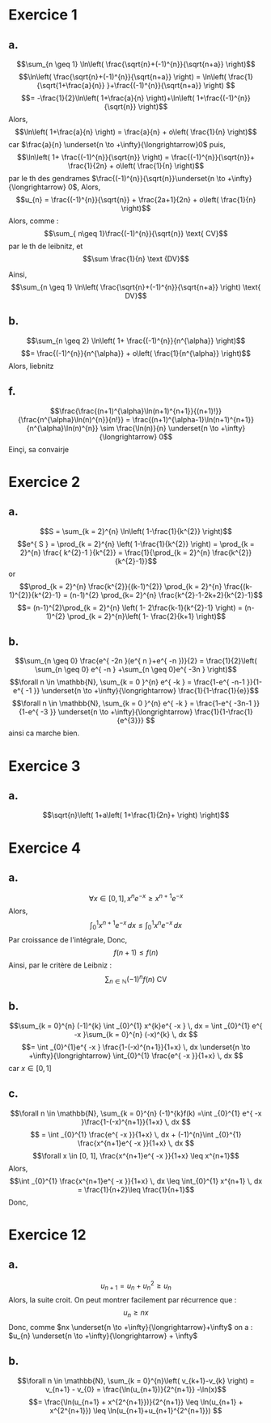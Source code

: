 # Exercice 1
## a. 
$$\sum_{n \geq 1} \ln\left( \frac{\sqrt{n}+(-1)^{n}}{\sqrt{n+a}} \right)$$
$$\ln\left( \frac{\sqrt{n}+(-1)^{n}}{\sqrt{n+a}} \right) = \ln\left(  \frac{1}{\sqrt{1+\frac{a}{n}} }+\frac{(-1)^{n}}{\sqrt{n+a}} \right) $$
$$= -\frac{1}{2}\ln\left( 1+\frac{a}{n} \right)+\ln\left( 1+\frac{(-1)^{n}}{\sqrt{n}} \right)$$
Alors, 
$$\ln\left( 1+\frac{a}{n} \right) = \frac{a}{n} + o\left( \frac{1}{n} \right)$$
car $\frac{a}{n} \underset{n \to +\infty}{\longrightarrow}0$
puis, 
$$\ln\left( 1+ \frac{(-1)^{n}}{\sqrt{n}} \right) = \frac{(-1)^{n}}{\sqrt{n}}+ \frac{1}{2n} +  o\left( \frac{1}{n} \right)$$
par le th des gendrames $\frac{(-1)^{n}}{\sqrt{n}}\underset{n \to +\infty}{\longrightarrow} 0$, 
Alors, 
$$u_{n} = \frac{(-1)^{n}}{\sqrt{n}} + \frac{2a+1}{2n} + o\left( \frac{1}{n} \right)$$
Alors, comme : 
$$\sum_{ n\geq 1}\frac{(-1)^{n}}{\sqrt{n}} \text{ CV}$$
par le th de leibnitz, 
et 
$$\sum \frac{1}{n} \text {DV}$$

Ainsi, 
$$\sum_{n \geq 1} \ln\left( \frac{\sqrt{n}+(-1)^{n}}{\sqrt{n+a}} \right) \text{ DV}$$

## b.
$$\sum_{n \geq 2} \ln\left( 1+ \frac{(-1)^{n}}{n^{\alpha}} \right)$$
$$= \frac{(-1)^{n}}{n^{\alpha}} + o\left( \frac{1}{n^{\alpha}} \right)$$
Alors, liebnitz






## f.
$$\frac{\frac{(n+1)^{\alpha}\ln(n+1)^{n+1}}{(n+1)!}}{\frac{n^{\alpha}\ln(n)^{n}}{n!}} = \frac{(n+1)^{\alpha-1}\ln(n+1)^{n+1}}{n^{\alpha}\ln(n)^{n}} \sim \frac{\ln(n)}{n} \underset{n \to +\infty}{\longrightarrow} 0$$
Einçi, sa convairje

# Exercice 2
## a.
$$S = \sum_{k = 2}^{n} \ln\left( 1-\frac{1}{k^{2}} \right)$$
$$e^{ S } = \prod_{k = 2}^{n} \left( 1-\frac{1}{k^{2}} \right) = \prod_{k = 2}^{n} \frac{ k^{2}-1 }{k^{2}} = \frac{1}{\prod_{k = 2}^{n} \frac{k^{2}}{k^{2}-1}}$$
or
$$\prod_{k = 2}^{n} \frac{k^{2}}{(k-1)^{2}} \prod_{k = 2}^{n} \frac{(k-1)^{2}}{k^{2}-1} = (n-1)^{2} \prod_{k= 2}^{n} \frac{k^{2}-1-2k+2}{k^{2}-1}$$
$$= (n-1)^{2}\prod_{k = 2}^{n} \left( 1- 2\frac{k-1}{k^{2}-1} \right) = (n-1)^{2} \prod_{k = 2}^{n}\left( 1- \frac{2}{k+1} \right)$$




## b.
$$\sum_{n \geq 0} \frac{e^{ -2n }(e^{ n }+e^{ -n })}{2} = \frac{1}{2}\left( \sum_{n \geq 0} e^{ -n } +\sum_{n \geq 0}e^{ -3n } \right)$$
$$\forall n \in \mathbb{N}, \sum_{k = 0 }^{n} e^{ -k } = \frac{1-e^{ -n-1 }}{1-e^{ -1 }} \underset{n \to +\infty}{\longrightarrow} \frac{1}{1-\frac{1}{e}}$$
$$\forall n \in \mathbb{N}, \sum_{k = 0 }^{n} e^{ -k } = \frac{1-e^{ -3n-1 }}{1-e^{ -3 }} \underset{n \to +\infty}{\longrightarrow} \frac{1}{1-\frac{1}{e^{3}}} $$
ainsi ca marche bien. 





# Exercice 3
## a.
$$\sqrt{n}\left( 1+a\left( 1+\frac{1}{2n}+  \right) \right)$$

# Exercice 4
## a.
$$\forall x \in [0, 1], x^{n}e^{ -x } \geq x^{n+1}e^{ -x }$$
Alors, 
$$\int _{0}^{1} x^{n+1}e^{ -x } \, dx \leq \int _{0}^{1}x^{n}e^{ -x } \, dx $$
Par croissance de l'intégrale, 
Donc,
$$f(n+1) \leq f(n)$$
Ainsi, par le critère de Leibniz : 
$$\sum_{n \in \mathbb{N}} (-1)^{n} f(n) \text{ CV}$$

## b.
$$\sum_{k = 0}^{n} (-1)^{k} \int _{0}^{1} x^{k}e^{ -x } \, dx = \int _{0}^{1} e^{ -x }\sum_{k = 0}^{n} (-x)^{k} \, dx $$
$$= \int _{0}^{1}e^{ -x } \frac{1-(-x)^{n+1}}{1+x} \, dx \underset{n \to +\infty}{\longrightarrow} \int_{0}^{1} \frac{e^{ -x }}{1+x} \, dx $$
car $x \in [0, 1]$

## c.
$$\forall n \in \mathbb{N}, \sum_{k = 0}^{n} (-1)^{k}f(k) =\int _{0}^{1} e^{ -x }\frac{1-(-x)^{n+1}}{1+x} \, dx $$
$$ = \int _{0}^{1} \frac{e^{ -x }}{1+x} \, dx + (-1)^{n}\int _{0}^{1} \frac{x^{n+1}e^{ -x }}{1+x} \, dx $$
$$\forall x \in [0, 1], \frac{x^{n+1}e^{ -x }}{1+x} \leq x^{n+1}$$
Alors,
$$\int _{0}^{1} \frac{x^{n+1}e^{ -x }}{1+x} \, dx \leq \int_{0}^{1} x^{n+1} \, dx = \frac{1}{n+2}\leq \frac{1}{n+1}$$
Donc, 

# Exercice 12
## a.
$$u_{n+1} = u_{n} + u_{n}^{2}\geq u_{n}$$
Alors, la suite croit. 
On peut montrer facilement par récurrence que : 
$$u_{n} \geq nx$$
Donc, comme $nx \underset{n \to +\infty}{\longrightarrow}+\infty$ on a : $u_{n} \underset{n \to +\infty}{\longrightarrow} + \infty$

## b. 
$$\forall n \in \mathbb{N}, \sum_{k = 0}^{n}\left( v_{k+1}-v_{k} \right) = v_{n+1} - v_{0} = \frac{\ln(u_{n+1})}{2^{n+1}} -\ln(x)$$
$$= \frac{\ln(u_{n+1} + x^{2^{n+1}})}{2^{n+1}} \leq \ln(u_{n+1} + x^{2^{n+1}}) \leq \ln(u_{n+1}+u_{n+1}^{2^{n+1}}) $$


